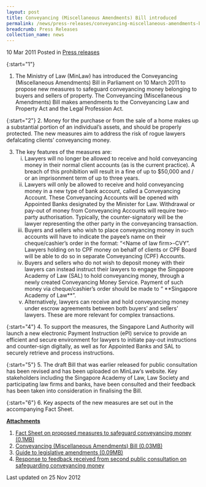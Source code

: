 ```yaml
---
layout: post
title: Conveyancing (Miscellaneous Amendments) Bill introduced
permalink: /news/press-releases/conveyancing-miscellaneous-amendments-bill-introduced
breadcrumb: Press Releases
collection_name: news
---
```


10 Mar 2011 Posted in [Press releases](/news/press-releases)


{:start="1"}
1. The Ministry of Law (MinLaw) has introduced the Conveyancing (Miscellaneous Amendments) Bill in Parliament on 10 March 2011 to propose new measures to safeguard conveyancing money belonging to buyers and sellers of property. The Conveyancing (Miscellaneous Amendments) Bill makes amendments to the Conveyancing Law and Property Act and the Legal Profession Act.

{:start="2"}
2. Money for the purchase or from the sale of a home makes up a substantial portion of an individual’s assets, and should be properly protected.  The new measures aim to address the risk of rogue lawyers defalcating clients’ conveyancing money.



<ol start="3">
<li> The key features of the measures are:

<ol style="list-style-type: lower-roman">

<li>Lawyers will no longer be allowed to receive and hold conveyancing money in their normal client accounts (as is the current practice). A breach of this prohibition will result in a fine of up to $50,000 and / or an imprisonment term of up to three years.</li>

<li>Lawyers will only be allowed to receive and hold conveyancing money in a new type of bank account, called a Conveyancing Account. These Conveyancing Accounts will be opened with Appointed Banks designated by the Minister for Law. Withdrawal or pay-out of money from Conveyancing Accounts will require two-party authorisation. Typically, the counter-signatory will be the lawyer representing the other party in the conveyancing transaction.</li>

<li>Buyers and sellers who wish to place conveyancing money in such accounts will have to indicate the payee’s name on their cheque/cashier’s order in the format: “&lt;Name of law firm&gt;-CVY”. Lawyers holding on to CPF money on behalf of clients or CPF Board will be able to do so in separate Conveyancing (CPF) Accounts.</li>

<li>Buyers and sellers who do not wish to deposit money with their lawyers can instead instruct their lawyers to engage the Singapore Academy of Law (SAL) to hold conveyancing money, through a newly created Conveyancing Money Service. Payment of such money via cheque/cashier’s order should be made to “ **Singapore Academy of Law**”.</li>

<li>Alternatively, lawyers can receive and hold conveyancing money under escrow agreements between both buyers’ and sellers’ lawyers. These are more relevant for complex transactions.</li>


</ol>


</li>
</ol>


{:start="4"}
4. To support the measures, the Singapore Land Authority will launch a new electronic Payment Instruction (ePI) service to provide an efficient and secure environment for lawyers to initiate pay-out instructions and counter-sign digitally, as well as for Appointed Banks and SAL to securely retrieve and process instructions.

{:start="5"}
5. The draft Bill that was earlier released for public consultation has been revised and has been uploaded on MinLaw’s website. Key stakeholders including the Singapore Academy of Law, Law Society and participating law firms and banks, have been consulted and their feedback has been taken into consideration in finalising the Bill.

{:start="6"}
6. Key aspects of the new measures are set out in the accompanying Fact Sheet.

**<u>Attachments</u>**

1. [Fact Sheet on proposed measures to safeguard conveyancing money (0.1MB)](/files/news/press-releases/2011/03/linkclick86a5.pdf)  
2. [Conveyancing (Miscellaneous Amendments) Bill (0.03MB)](/files/news/press-releases/2011/03/linkclick9bf3.pdf)  
3. [Guide to legislative amendments (0.09MB)](/files/news/press-releases/2011/03/linkclicke45a.pdf)  
4. [Response to feedback received from second public consultation on safeguarding conveyancing money](/news/announcements/responses-to-feedback-received-from-the-second-public-consultation-on-safeguarding-conveyancing)


<p class="right-side-updated">Last updated on 25 Nov 2012</p>

